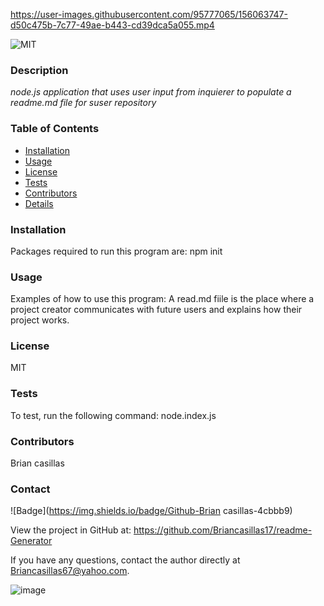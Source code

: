 https://user-images.githubusercontent.com/95777065/156063747-d50c475b-7c77-49ae-b443-cd39dca5a055.mp4




![MIT](http://img.shields.io/badge/license-MIT-brightgreen.svg) 
  ### Description
   *node.js application that uses user input from inquierer to populate a readme.md file for suser repository*
    
  ### Table of Contents
  - [Installation](#installation)
  - [Usage](#usage)
  - [License](#license)
  - [Tests](#tests)
  - [Contributors](#contributors)
  - [Details](#details)
  ### Installation
  Packages required to run this program are: npm init
  ### Usage
  Examples of how to use this program: A read.md fiile is the place where a project creator communicates with future users and explains how their project works.
  ### License
  MIT
  ### Tests
  To test, run the following command: node.index.js
  ### Contributors
  Brian casillas
  ### Contact
  
![Badge](https://img.shields.io/badge/Github-Brian casillas-4cbbb9) 
  
View the project in GitHub at: https://github.com/Briancasillas17/readme-Generator
  
If you have any questions, contact the author directly at Briancasillas67@yahoo.com.


![image](https://user-images.githubusercontent.com/95777065/156063957-ad3eb326-f351-43ae-a007-22724ae63257.png)
